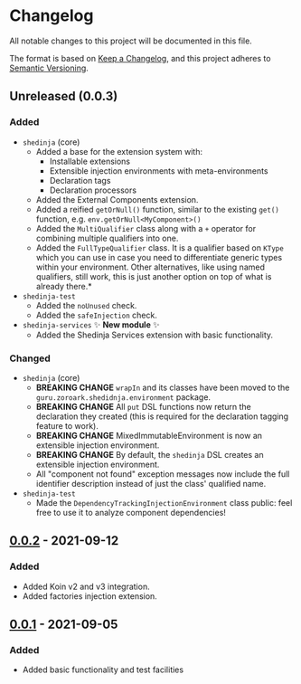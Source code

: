 # Changelog

All notable changes to this project will be documented in this file.

The format is based on [Keep a Changelog](https://keepachangelog.com/en/1.0.0/), and this project adheres to [Semantic Versioning](https://semver.org/spec/v2.0.0.html).

## Unreleased (0.0.3)

### Added

- `shedinja` (core)
    - Added a base for the extension system with:
        - Installable extensions
        - Extensible injection environments with meta-environments
        - Declaration tags
        - Declaration processors
    - Added the External Components extension.
    - Added a reified `getOrNull()` function, similar to the existing `get()` function, e.g. `env.getOrNull<MyComponent>()`
    - Added the `MultiQualifier` class along with a `+` operator for combining multiple qualifiers into one.
    - Added the `FullTypeQualifier` class. It is a qualifier based on `KType` which you can use in case you need to differentiate generic types within your environment. Other alternatives, like using named qualifiers, still work, this is just another option on top of what is already there.*
- `shedinja-test`
    - Added the `noUnused` check.
    - Added the `safeInjection` check.
- `shedinja-services` ✨ **New module** ✨
    - Added the Shedinja Services extension with basic functionality.

### Changed

- `shedinja` (core)
    - **BREAKING CHANGE** `wrapIn` and its classes have been moved to the `guru.zoroark.shedidnja.environment` package.
    - **BREAKING CHANGE** All `put` DSL functions now return the declaration they created (this is required for the declaration tagging feature to work).
    - **BREAKING CHANGE** MixedImmutableEnvironment is now an extensible injection environment.
    - **BREAKING CHANGE** By default, the `shedinja` DSL creates an extensible injection environment.
    - All "component not found" exception messages now include the full identifier description instead of just the class' qualified name.
- `shedinja-test`
    - Made the `DependencyTrackingInjectionEnvironment` class public: feel free to use it to analyze component dependencies!

## [0.0.2] - 2021-09-12

### Added

- Added Koin v2 and v3 integration.
- Added factories injection extension.

## [0.0.1] - 2021-09-05

### Added

- Added basic functionality and test facilities

[Unreleased]: https://github.com/utybo/Shedinja/compare/v0.0.2..main
[0.0.2]: https://github.com/utybo/Shedinja/compare/v0.0.2
[0.0.1]: https://github.com/utybo/Shedinja/releases/tag/v0.0.1
